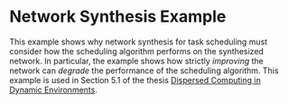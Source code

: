 # Network Synthesis Example
This example shows why network synthesis for task scheduling must consider how the scheduling algorithm performs on the synthesized network.
In particular, the example shows how strictly *improving* the network can *degrade* the performance of the scheduling algorithm.
This example is used in Section 5.1 of the thesis [Dispersed Computing in Dynamic Environments](https://www.proquest.com/docview/3056588562/26E37111A4AA4CF2PQ/2).

